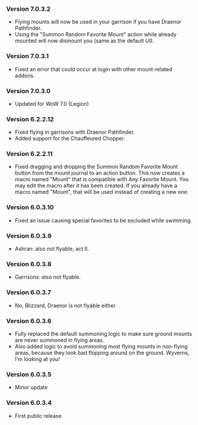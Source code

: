 ### Version 7.0.3.2

* Flying mounts will now be used in your garrison if you have Draenor Pathfinder.
* Using the "Summon Random Favorite Mount" action while already mounted will now dismount you (same as the default UI).

### Version 7.0.3.1

* Fixed an error that could occur at login with other mount-related addons.

### Version 7.0.3.0

* Updated for WoW 7.0 (Legion)

### Version 6.2.2.12

* Fixed flying in garrisons with Draenor Pathfinder.
* Added support for the Chauffeured Chopper.

### Version 6.2.2.11

* Fixed dragging and dropping the Summon Random Favorite Mount button from the mount journal to an action button. This now creates a macro named "Mount" that is compatible with Any Favorite Mount. You may edit the macro after it has been created. If you already have a macro named "Mount", that will be used instead of creating a new one.

### Version 6.0.3.10

* Fixed an issue causing special favorites to be excluded while swimming.

### Version 6.0.3.9

* Ashran: also not flyable, act II.

### Version 6.0.3.8

* Garrisons: also not flyable.

### Version 6.0.3.7

* No, Blizzard, Draenor is not flyable either.

### Version 6.0.3.6

* Fully replaced the default summoning logic to make sure ground mounts are never summoned in flying areas.
* Also added logic to avoid summoning most flying mounts in non-flying areas, because they look bad flopping around on the ground. Wyverns, I'm looking at you!

### Version 6.0.3.5

* Minor update

### Version 6.0.3.4

* First public release

